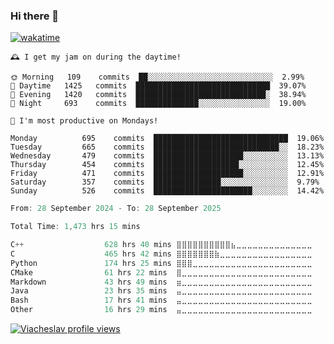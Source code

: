 ### Hi there 👋

[![wakatime](https://wakatime.com/badge/user/018c696b-0bdf-43bb-ab77-72c32d0bf4fe.svg)](https://wakatime.com/@018c696b-0bdf-43bb-ab77-72c32d0bf4fe)

<!-- README-STATS:START -->

```
🕰️ I get my jam on during the daytime!

🌞 Morning  	109    commits	██░░░░░░░░░░░░░░░░░░░░░░░░░░░░	2.99%
🌆 Daytime  	1425   commits	██████████████████████████████	39.07%
🌃 Evening  	1420   commits	█████████████████████████████░	38.94%
🌙 Night    	693    commits	██████████████░░░░░░░░░░░░░░░░	19.00%
```

```
📅 I'm most productive on Mondays!

Monday      	695    commits	██████████████████████████████	19.06%
Tuesday     	665    commits	████████████████████████████░░	18.23%
Wednesday   	479    commits	████████████████████░░░░░░░░░░	13.13%
Thursday    	454    commits	███████████████████░░░░░░░░░░░	12.45%
Friday      	471    commits	████████████████████░░░░░░░░░░	12.91%
Saturday    	357    commits	███████████████░░░░░░░░░░░░░░░	9.79%
Sunday      	526    commits	██████████████████████░░░░░░░░	14.42%
```

<!-- README-STATS:END -->

<!--START_SECTION:waka-->

```C
From: 28 September 2024 - To: 28 September 2025

Total Time: 1,473 hrs 15 mins

C++                  628 hrs 40 mins ⣿⣿⣿⣿⣿⣿⣿⣿⣿⣿⣦⣀⣀⣀⣀⣀⣀⣀⣀⣀⣀⣀⣀⣀⣀   42.20 %
C                    465 hrs 42 mins ⣿⣿⣿⣿⣿⣿⣿⣷⣀⣀⣀⣀⣀⣀⣀⣀⣀⣀⣀⣀⣀⣀⣀⣀⣀   31.26 %
Python               174 hrs 25 mins ⣿⣿⣿⣀⣀⣀⣀⣀⣀⣀⣀⣀⣀⣀⣀⣀⣀⣀⣀⣀⣀⣀⣀⣀⣀   11.71 %
CMake                61 hrs 22 mins  ⣿⣀⣀⣀⣀⣀⣀⣀⣀⣀⣀⣀⣀⣀⣀⣀⣀⣀⣀⣀⣀⣀⣀⣀⣀   04.12 %
Markdown             43 hrs 49 mins  ⣶⣀⣀⣀⣀⣀⣀⣀⣀⣀⣀⣀⣀⣀⣀⣀⣀⣀⣀⣀⣀⣀⣀⣀⣀   02.94 %
Java                 23 hrs 35 mins  ⣤⣀⣀⣀⣀⣀⣀⣀⣀⣀⣀⣀⣀⣀⣀⣀⣀⣀⣀⣀⣀⣀⣀⣀⣀   01.58 %
Bash                 17 hrs 41 mins  ⣤⣀⣀⣀⣀⣀⣀⣀⣀⣀⣀⣀⣀⣀⣀⣀⣀⣀⣀⣀⣀⣀⣀⣀⣀   01.19 %
Other                16 hrs 29 mins  ⣤⣀⣀⣀⣀⣀⣀⣀⣀⣀⣀⣀⣀⣀⣀⣀⣀⣀⣀⣀⣀⣀⣀⣀⣀   01.11 %
```

<!--END_SECTION:waka-->

[![Viacheslav profile views](https://u8views.com/api/v1/github/profiles/25109435/views/day-week-month-total-count.svg)](https://u8views.com/github/Mcublog)
